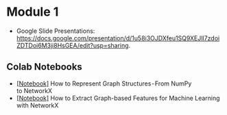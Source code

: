 # Module 1
* Google Slide Presentations: https://docs.google.com/presentation/d/1u58i3OJDXfeu1SQ9XEJlI7zdoiZDTDoi6M3ji8HsGEA/edit?usp=sharing.

## Colab Notebooks
* [\[Notebook\]](https://colab.research.google.com/drive/1ygmFl8GODhXslE0ReYY5ccPt73Q9FJDH?usp=sharing) How to Represent Graph Structures - From NumPy to NetworkX
* [\[Notebook\]](https://colab.research.google.com/drive/1ycjxFUqmV9K1UO15969QZvU3IJo3IgCD?usp=sharing) How to Extract Graph-based Features for Machine Learning with NetworkX